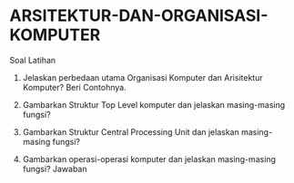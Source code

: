 # ARSITEKTUR-DAN-ORGANISASI-KOMPUTER

Soal Latihan
1. Jelaskan perbedaan utama Organisasi Komputer dan Arisitektur Komputer? Beri Contohnya.

2. Gambarkan Struktur Top Level komputer dan jelaskan masing-masing fungsi?

3. Gambarkan Struktur Central Processing Unit dan jelaskan masing-masing fungsi?

4. Gambarkan operasi-operasi komputer dan jelaskan masing-masing fungsi?
Jawaban 
